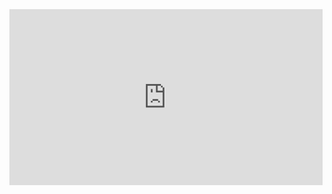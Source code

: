 <iframe width="560" height="315" src="https://www.youtube.com/embed/CeXzzuANd04?controls=0" title="YouTube video player" frameborder="0" allow="accelerometer; autoplay; clipboard-write; encrypted-media; gyroscope; picture-in-picture" allowfullscreen></iframe>

